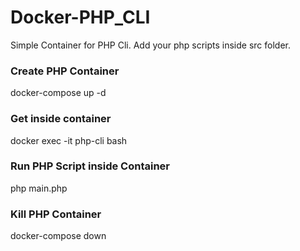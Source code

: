 # Docker-PHP_CLI
Simple Container for PHP Cli.
Add your php scripts inside src folder.

### Create PHP Container
docker-compose up -d

### Get inside container
docker exec -it php-cli bash

### Run PHP Script inside Container
php main.php

### Kill PHP Container
docker-compose down